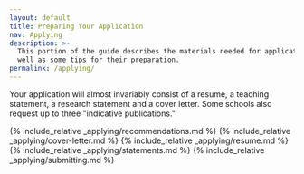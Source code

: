 ```yaml
---
layout: default
title: Preparing Your Application
nav: Applying
description: >-
  This portion of the guide describes the materials needed for applications as 
  well as some tips for their preparation.
permalink: /applying/
---
```


Your application will almost invariably consist of a resume, a teaching
statement, a research statement and a cover letter.  Some schools also request
up to three "indicative publications."

{% include_relative _applying/recommendations.md %}
{% include_relative _applying/cover-letter.md %}
{% include_relative _applying/resume.md %}
{% include_relative _applying/statements.md %}
{% include_relative _applying/submitting.md %}